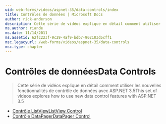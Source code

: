 ```yaml
---
uid: web-forms/videos/aspnet-35/data-controls/index
title: Contrôles de données | Microsoft Docs
author: rick-anderson
description: Cette série de vidéos explique en détail comment utiliser les nouvelles fonctionnalités de contrôle de données avec ASP.NET 3.5
ms.author: riande
ms.date: 11/14/2011
ms.assetid: 62fc223f-9c29-4af9-bdb7-902103d5cff1
msc.legacyurl: /web-forms/videos/aspnet-35/data-controls
msc.type: chapter
---
```

<a name="data-controls"></a><span data-ttu-id="91350-103">Contrôles de données</span><span class="sxs-lookup"><span data-stu-id="91350-103">Data Controls</span></span>
====================
> <span data-ttu-id="91350-104">Cette série de vidéos explique en détail comment utiliser les nouvelles fonctionnalités de contrôle de données avec ASP.NET 3.5</span><span class="sxs-lookup"><span data-stu-id="91350-104">This set of videos explores how to use new data control features with ASP.NET 3.5</span></span>


- [<span data-ttu-id="91350-105">Contrôle ListView</span><span class="sxs-lookup"><span data-stu-id="91350-105">ListView Control</span></span>](the-listview-control.md)
- [<span data-ttu-id="91350-106">Contrôle DataPager</span><span class="sxs-lookup"><span data-stu-id="91350-106">DataPager Control</span></span>](the-datapager-control.md)
